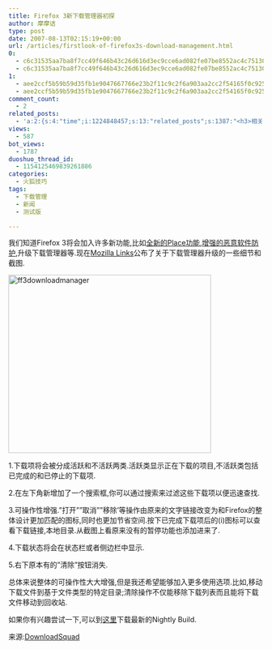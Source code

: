 ```yaml
---
title: Firefox 3新下载管理器初探
author: 摩摩诘
type: post
date: 2007-08-13T02:15:19+00:00
url: /articles/firstlook-of-firefox3s-download-management.html
0:
  - c6c31535aa7ba8f7cc49f646b43c26d616d3ec9cce6ad082fe07be8552ac4c7513070c99e442845adecbe1bdbbb82531
  - c6c31535aa7ba8f7cc49f646b43c26d616d3ec9cce6ad082fe07be8552ac4c7513070c99e442845adecbe1bdbbb82531
1:
  - aee2ccf5b59b59d35fb1e9047667766e23b2f11c9c2f6a903aa2cc2f54165f0c9255d1516dfb3f36ff37e58e143e23fd
  - aee2ccf5b59b59d35fb1e9047667766e23b2f11c9c2f6a903aa2cc2f54165f0c9255d1516dfb3f36ff37e58e143e23fd
comment_count:
  - 2
related_posts:
  - 'a:2:{s:4:"time";i:1224848457;s:13:"related_posts";s:1387:"<h3>相关日志</h3><ul class="related_post"><li><a href="http://www.digglife.cn/articles/mobile-firefox-user-interface.html" title="手机版Firefox用户界面预览">手机版Firefox用户界面预览</a></li><li><a href="http://www.digglife.cn/articles/sanspo.html" title="日本网站之サンスポ(sanspo)">日本网站之サンスポ(sanspo)</a></li><li><a href="http://www.digglife.cn/articles/google-pack-includes-sun-staroffice.html" title="Google Pack新添加StarOffice">Google Pack新添加StarOffice</a></li><li><a href="http://www.digglife.cn/articles/poky-linux-30-release.html" title="移动平台的免费Linux发行版poky3.0 &#8216;blinky&#8217;发布">移动平台的免费Linux发行版poky3.0 &#8216;blinky&#8217;发布</a></li><li><a href="http://www.digglife.cn/articles/firefox-30-alpha-5-release.html" title="Firefox 3.0 Alpha 5 发布">Firefox 3.0 Alpha 5 发布</a></li><li><a href="http://www.digglife.cn/articles/new-realplayer.html" title="新版本RealPlayer将于6月发布,增强与在线视频的整合">新版本RealPlayer将于6月发布,增强与在线视频的整合</a></li><li><a href="http://www.digglife.cn/articles/%e5%bc%97%e5%90%89%e5%b0%bc%e4%ba%9a%e5%b7%a5%e5%ad%a6%e9%99%a2%e6%9e%aa%e5%87%bb%e4%ba%8b%e4%bb%b6%e5%9b%be%e7%89%87.html" title="弗吉尼亚工学院枪击事件图片">弗吉尼亚工学院枪击事件图片</a></li></ul>";}'
views:
  - 587
bot_views:
  - 1787
duoshuo_thread_id:
  - 1154125469839261886
categories:
  - 火狐技巧
tags:
  - 下载管理
  - 新闻
  - 测试版

---
```

我们知道Firefox 3将会加入许多新功能,比如<a target="_blank" href="https://www.digglife.net/articles/firefox-30-alpha-5-release.html">全新的Place功能,增强的恶意软件防护</a>,升级下载管理器等.现在<a target="_blank" href="http://mozillalinks.org/wp/2007/08/first-look-to-firefox-3s-new-download-manager/">Mozilla Links</a>公布了关于下载管理器升级的一些细节和截图.

<a atomicselection="true" href="https://www.digglife.net/wp-content/uploads/3/379/2007/08/ff3downloadmanager.jpg"><img width="400" src="https://www.digglife.net/wp-content/uploads/3/379/2007/08/ff3downloadmanager-thumb.jpg" alt="ff3downloadmanager" height="352" /></a>

1.下载项将会被分成活跃和不活跃两类.活跃类显示正在下载的项目,不活跃类包括已完成的和已停止的下载项.

2.在左下角新增加了一个搜索框,你可以通过搜索来过滤这些下载项以便迅速查找.

3.可操作性增强.&#8221;打开&#8221;&#8221;取消&#8221;&#8221;移除&#8217;等操作由原来的文字链接改变为和Firefox的整体设计更加匹配的图标,同时也更加节省空间.按下已完成下载项后的(i)图标可以查看下载链接,本地目录.从截图上看原来没有的暂停功能也添加进来了.

4.下载状态将会在状态栏或者侧边栏中显示.

5.右下原本有的&#8221;清除&#8221;按钮消失.

总体来说整体的可操作性大大增强,但是我还希望能够加入更多使用选项.比如,移动下载文件到基于文件类型的特定目录;清除操作不仅能移除下载列表而且能将下载文件移动到回收站.

如果你有兴趣尝试一下,可以到<a target="_blank" href="http://ftp.mozilla.org/pub/mozilla.org/firefox/nightly/latest-trunk/">这里</a>下载最新的Nightly Build.

来源:<a target="_blank" href="http://www.downloadsquad.com/2007/08/12/take-a-peek-at-firefox-3s-new-download-manage/">DownloadSquad</a>
